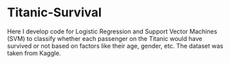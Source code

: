 # Titanic-Survival
Here I develop code for Logistic Regression and Support Vector Machines (SVM) to classify whether each passenger on the Titanic would have survived or not based on factors like their age, gender, etc. The dataset was taken from Kaggle.
